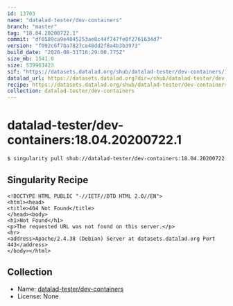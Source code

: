 ```yaml
---
id: 13703
name: "datalad-tester/dev-containers"
branch: "master"
tag: "18.04.20200722.1"
commit: "df0589ca9e4045253ae0c44f747fe0f2761634d7"
version: "f092c6f7ba7827ce48dd2f8a4b3b3973"
build_date: "2020-08-31T16:29:00.775Z"
size_mb: 1541.0
size: 539963423
sif: "https://datasets.datalad.org/shub/datalad-tester/dev-containers/18.04.20200722.1/2020-08-31-df0589ca-f092c6f7/f092c6f7ba7827ce48dd2f8a4b3b3973.sif"
datalad_url: https://datasets.datalad.org?dir=/shub/datalad-tester/dev-containers/18.04.20200722.1/2020-08-31-df0589ca-f092c6f7/
recipe: https://datasets.datalad.org/shub/datalad-tester/dev-containers/18.04.20200722.1/2020-08-31-df0589ca-f092c6f7/Singularity
collection: datalad-tester/dev-containers
---
```


# datalad-tester/dev-containers:18.04.20200722.1

```bash
$ singularity pull shub://datalad-tester/dev-containers:18.04.20200722.1
```

## Singularity Recipe

```singularity
<!DOCTYPE HTML PUBLIC "-//IETF//DTD HTML 2.0//EN">
<html><head>
<title>404 Not Found</title>
</head><body>
<h1>Not Found</h1>
<p>The requested URL was not found on this server.</p>
<hr>
<address>Apache/2.4.38 (Debian) Server at datasets.datalad.org Port 443</address>
</body></html>
```

## Collection

 - Name: [datalad-tester/dev-containers](https://github.com/datalad-tester/dev-containers)
 - License: None

